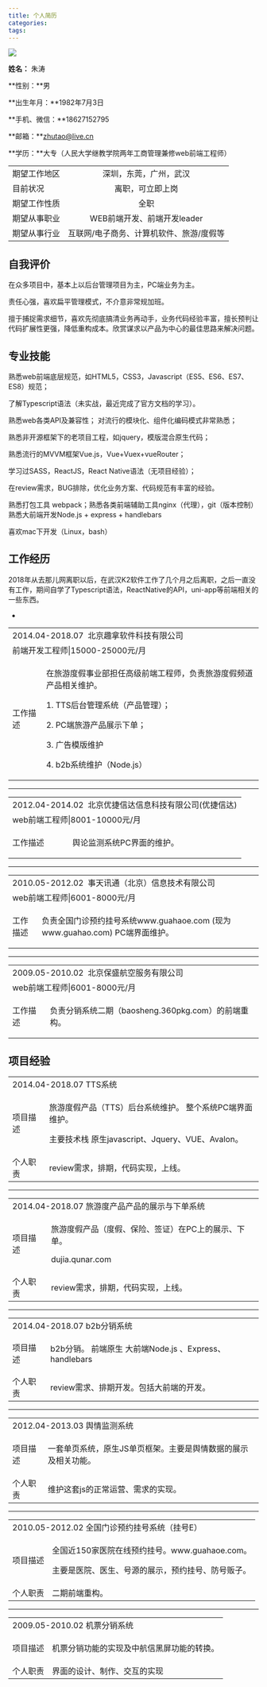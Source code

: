 ```yaml
---
title: 个人简历
categories:
tags:
---
```


![](/images/2018.jpg)



**姓名：** 朱涛

**性别：**男	

**出生年月：**1982年7月3日

**手机、微信：**18627152795 

**邮箱：**zhutao@live.cn

**学历：**大专（人民大学继教学院两年工商管理兼修web前端工程师）

|||
|:---|:---:|
|期望工作地区|深圳，东莞，广州，武汉|
|目前状况|离职，可立即上岗|
|期望工作性质|全职|
|期望从事职业|WEB前端开发、前端开发leader |
|期望从事行业 |互联网/电子商务、计算机软件、旅游/度假等 |

## 自我评价

在众多项目中，基本上以后台管理项目为主，PC端业务为主。

责任心强，喜欢扁平管理模式，不介意非常规加班。

擅于捕捉需求细节，喜欢先彻底搞清业务再动手，业务代码经验丰富，擅长预判让代码扩展性更强，降低重构成本。欣赏谋求以产品为中心的最佳思路来解决问题。

## 专业技能

熟悉web前端底层规范，如HTML5，CSS3，Javascript（ES5、ES6、ES7、ES8）规范；
 
了解Typescript语法（未实战，最近完成了官方文档的学习）。

熟悉web各类API及兼容性； 对流行的模块化、组件化编码模式非常熟悉；

熟悉非开源框架下的老项目工程，如jquery，模版混合原生代码；

熟悉流行的MVVM框架Vue.js，Vue+Vuex+vueRouter；

学习过SASS，ReactJS，React Native语法（无项目经验）； 

在review需求，BUG排除，优化业务方案、代码规范有丰富的经验。 

熟悉打包工具 webpack；熟悉各类前端辅助工具nginx（代理），git（版本控制）
熟悉大前端开发Node.js + express + handlebars 

喜欢mac下开发（Linux，bash）

## 工作经历

2018年从去那儿网离职以后，在武汉K2软件工作了几个月之后离职，之后一直没有工作，期间自学了Typescript语法，ReactNative的API，uni-app等前端相关的一些东西。

-
<table>
	<tr>
		<td colspan=2 >2014.04-2018.07  北京趣拿软件科技有限公司</td>
	</tr>
	<tr>
		<td colspan=2 >前端开发工程师|15000-25000元/月</td>
	</tr>
	<tr>
		<td>工作描述</td>
		<td>
			<p>在旅游度假事业部担任高级前端工程师，负责旅游度假频道产品相关维护。</p>
<p>1. TTS后台管理系统（产品管理）；</p>
<p>2. PC端旅游产品展示下单；</p>
<p>3. 广告模版维护 </p>
<p>4. b2b系统维护（Node.js） </p>
		</td>
	</tr>
</table>

---

<table>
	<tr>
		<td colspan=2 >2012.04-2014.02  北京优捷信达信息科技有限公司(优捷信达) </td>
	</tr>
	<tr>
		<td colspan=2 >web前端工程师|8001-10000元/月</td>
	</tr>
	<tr>
		<td>工作描述</td>
		<td>
			<p>舆论监测系统PC界面的维护。</p>
		</td>
	</tr>
</table>

---

<table>
	<tr>
		<td colspan=2 >2010.05-2012.02  事天讯通（北京）信息技术有限公司 </td>
	</tr>
	<tr>
		<td colspan=2 >web前端工程师|6001-8000元/月 </td>
	</tr>
	<tr>
		<td>工作描述</td>
		<td>
			<p>负责全国门诊预约挂号系统www.guahaoe.com (现为www.guahao.com) PC端界面维护。</p>
		</td>
	</tr>
</table>

---

<table>
	<tr>
		<td colspan=2 >2009.05-2010.02  北京保盛航空服务有限公司 </td>
	</tr>
	<tr>
		<td colspan=2 >web前端工程师|6001-8000元/月  </td>
	</tr>
	<tr>
		<td>工作描述</td>
		<td>
			<p>负责分销系统二期（baosheng.360pkg.com）的前端重构。 </p>
		</td>
	</tr>
</table>

## 项目经验

<table>
	<tr>
		<td colspan=2 >2014.04-2018.07 TTS系统</td>
	</tr>
	<tr>
		<td>项目描述</td>
		<td>
			<p>旅游度假产品（TTS）后台系统维护。 整个系统PC端界面维护。  </p>
<p>主要技术栈 原生javascript、Jquery、VUE、Avalon。  </p>
		</td>
	</tr>
	<tr>
		<td>个人职责</td>
		<td>review需求，排期，代码实现，上线。</td>
	</tr>
</table>

---

<table>
	<tr>
		<td colspan=2 >2014.04-2018.07 旅游度产品产品的展示与下单系统</td>
	</tr>
	<tr>
		<td>项目描述</td>
		<td>
			<p>旅游度假产品（度假、保险、签证）在PC上的展示、下单。</p><p> 
dujia.qunar.com</p>
		</td>
	</tr>
	<tr>
		<td>个人职责</td>
		<td>review需求，排期，代码实现，上线。</td>
	</tr>
</table>

---

<table>
	<tr>
		<td colspan=2 >2014.04-2018.07 b2b分销系统</td>
	</tr>
	<tr>
		<td>项目描述</td>
		<td>
			<p>b2b分销。 前端原生 大前端Node.js 、Express、handlebars </p>
		</td>
	</tr>
	<tr>
		<td>个人职责</td>
		<td>review需求、排期开发。包括大前端的开发。 </td>
	</tr>
</table>

---

<table>
	<tr>
		<td colspan=2 >2012.04-2013.03 舆情监测系统</td>
	</tr>
	<tr>
		<td>项目描述</td>
		<td>
			<p>一套单页系统，原生JS单页框架。主要是舆情数据的展示及相关功能。 </p>
		</td>
	</tr>
	<tr>
		<td>个人职责</td>
		<td>维护这套js的正常运营、需求的实现。  </td>
	</tr>
</table>

---

<table>
	<tr>
		<td colspan=2 >2010.05-2012.02 全国门诊预约挂号系统（挂号E） </td>
	</tr>
	<tr>
		<td>项目描述</td>
		<td>
			<p>全国近150家医院在线预约挂号。www.guahaoe.com。</p><p>
主要是医院、医生、号源的展示，预约挂号、防号贩子。 </p>
		</td>
	</tr>
	<tr>
		<td>个人职责</td>
		<td>二期前端重构。  </td>
	</tr>
</table>

---

<table>
	<tr>
		<td colspan=2 >2009.05-2010.02 机票分销系统  </td>
	</tr>
	<tr>
		<td>项目描述</td>
		<td>
			<p>机票分销功能的实现及中航信黑屏功能的转换。  </p>
		</td>
	</tr>
	<tr>
		<td>个人职责</td>
		<td>界面的设计、制作、交互的实现  </td>
	</tr>
</table>